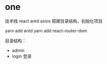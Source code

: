 # one
技术栈 react antd axios
搭建目录结构，初始化项目

yarn add antd
yarn add react-router-dom

目录结构：
- admin
- login 登录

